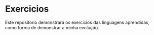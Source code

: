 # Exercicios
Este repositório demonstrará os exercícios das linguagens aprendidas, como forma de demonstrar a minha evolução.
